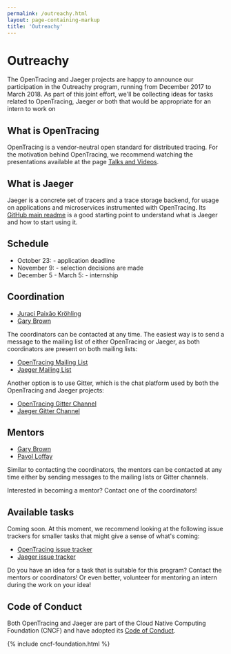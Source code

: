 ```yaml
---
permalink: /outreachy.html
layout: page-containing-markup
title: 'Outreachy'
---
```


# Outreachy

The OpenTracing and Jaeger projects are happy to announce our participation in the Outreachy program, running
from December 2017 to March 2018. As part of this joint effort, we'll be collecting ideas for tasks related to
OpenTracing, Jaeger or both that would be appropriate for an intern to work on

## What is OpenTracing

OpenTracing is a vendor-neutral open standard for distributed tracing. For the motivation behind OpenTracing,
we recommend watching the presentations available at the page [Talks and Videos](/talks-and-videos).

## What is Jaeger

Jaeger is a concrete set of tracers and a trace storage backend, for usage on applications and microservices
instrumented with OpenTracing. Its [GitHub main readme](https://github.com/jaegertracing/jaeger) is a good
starting point to understand what is Jaeger and how to start using it.

## Schedule
- October 23: - application deadline
- November 9: - selection decisions are made
- December 5 - March 5: - internship

## Coordination

* [Juraci Paixão Kröhling](https://github.com/jpkrohling)
* [Gary Brown](https://github.com/objectiser)

The coordinators can be contacted at any time. The easiest way is to send a message to the mailing list of either
OpenTracing or Jaeger, as both coordinators are present on both mailing lists:

* [OpenTracing Mailing List](https://groups.google.com/forum/#!forum/opentracing)
* [Jaeger Mailing List](https://groups.google.com/forum/#!forum/jaeger-tracing)

Another option is to use Gitter, which is the chat platform used by both the OpenTracing and Jaeger projects:

* [OpenTracing Gitter Channel](http://gitter.im/opentracing/public)
* [Jaeger Gitter Channel](https://gitter.im/jaegertracing/Lobby)

## Mentors

* [Gary Brown](https://github.com/objectiser)
* [Pavol Loffay](https://github.com/pavolloffay)

Similar to contacting the coordinators, the mentors can be contacted at any time either by sending messages to
the mailing lists or Gitter channels.

Interested in becoming a mentor? Contact one of the coordinators!

## Available tasks

Coming soon. At this moment, we recommend looking at the following issue trackers for smaller tasks that might
give a sense of what's coming:

* [OpenTracing issue tracker](https://github.com/issues?utf8=%E2%9C%93&q=is%3Aopen+is%3Aissue+org%3Aopentracing)
* [Jaeger issue tracker](https://github.com/issues?utf8=%E2%9C%93&q=is%3Aopen+is%3Aissue+org%3Ajaegertracing)

Do you have an idea for a task that is suitable for this program? Contact the mentors or coordinators! Or
even better, volunteer for mentoring an intern during the work on your idea!

## Code of Conduct

Both OpenTracing and Jaeger are part of the Cloud Native Computing Foundation (CNCF) and have adopted its
[Code of Conduct](https://github.com/cncf/foundation/blob/master/code-of-conduct.md).

{% include cncf-foundation.html %}

